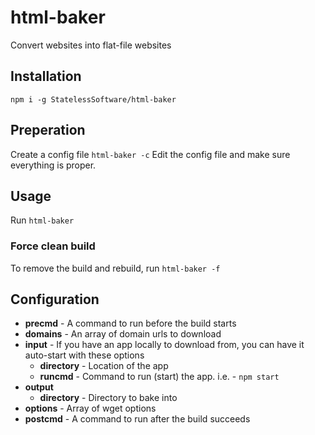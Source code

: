 # html-baker
Convert websites into flat-file websites

## Installation

```
npm i -g StatelessSoftware/html-baker
```

## Preperation

Create a config file `html-baker -c`
Edit the config file and make sure everything is proper.

## Usage

Run `html-baker`

### Force clean build

To remove the build and rebuild, run `html-baker -f`

## Configuration

- **precmd** - A command to run before the build starts
- **domains** - An array of domain urls to download
- **input** - If you have an app locally to download from, you can have it auto-start with these options
    - **directory** - Location of the app
    - **runcmd** - Command to run (start) the app. i.e. - `npm start`
- **output**
    - **directory** - Directory to bake into
- **options** - Array of wget options
- **postcmd** - A command to run after the build succeeds